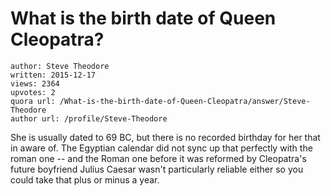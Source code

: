 # What is the birth date of Queen Cleopatra?

	author: Steve Theodore
	written: 2015-12-17
	views: 2364
	upvotes: 2
	quora url: /What-is-the-birth-date-of-Queen-Cleopatra/answer/Steve-Theodore
	author url: /profile/Steve-Theodore


She is usually dated to 69 BC, but there is no recorded birthday for her that in aware of. 
The Egyptian calendar did not sync up that perfectly with the roman one -- and the Roman one before it was reformed by Cleopatra's future boyfriend Julius Caesar wasn't particularly reliable either so you could take that plus or minus a year.

